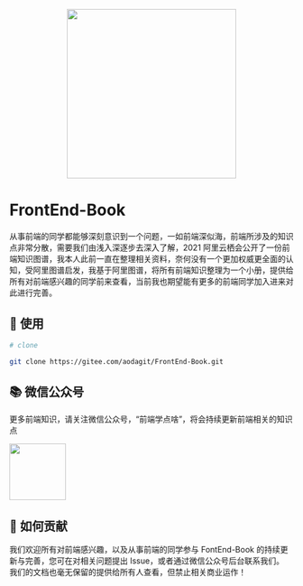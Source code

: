 <div align="center">
  <a href="https://git.newegg.org/marketplace/seller-portal/app/ngm-seller-app">
  <p>
    <img src="https://pic4.zhimg.com/v2-e11c2220bc3fcb328ce604c1441e8e5a_1440w.jpg?source=172ae18b"  width=300>
    </p>
  </a>
</div>

# FrontEnd-Book

从事前端的同学都能够深刻意识到一个问题，一如前端深似海，前端所涉及的知识点非常分散，需要我们由浅入深逐步去深入了解，2021 阿里云栖会公开了一份前端知识图谱，我本人此前一直在整理相关资料，奈何没有一个更加权威更全面的认知，受阿里图谱启发，我基于阿里图谱，将所有前端知识整理为一个小册，提供给所有对前端感兴趣的同学前来查看，当前我也期望能有更多的前端同学加入进来对此进行完善。

## 🔨 使用

```bash
# clone

git clone https://gitee.com/aodagit/FrontEnd-Book.git

```

## 📚 微信公众号

更多前端知识，请关注微信公众号，“前端学点啥”，将会持续更新前端相关的知识点

<a href="https://sm.ms/image/6lbASuvMVkDpLFi" target="_blank"><img src="https://s2.loli.net/2022/01/05/6lbASuvMVkDpLFi.jpg" width=100></a>

## 🤝 如何贡献

我们欢迎所有对前端感兴趣，以及从事前端的同学参与 FontEnd-Book 的持续更新与完善，您可在对相关问题提出 Issue，或者通过微信公众号后台联系我们。
我们的文档也毫无保留的提供给所有人查看，但禁止相关商业运作！
